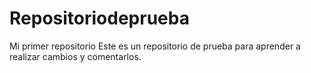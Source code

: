 # Repositoriodeprueba
Mi primer repositorio
Este es un repositorio de prueba para aprender a realizar cambios y comentarlos.